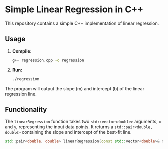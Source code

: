 # Simple Linear Regression in C++

This repository contains a simple C++ implementation of linear regression.

## Usage

1.  **Compile:**
    ```bash
    g++ regression.cpp -o regression
    ```
2.  **Run:**
    ```bash
    ./regression
    ```

The program will output the slope (m) and intercept (b) of the linear regression line.

## Functionality

The `linearRegression` function takes two `std::vector<double>` arguments, `x` and `y`, representing the input data points. It returns a `std::pair<double, double>` containing the slope and intercept of the best-fit line.

```cpp
std::pair<double, double> linearRegression(const std::vector<double>& x, const std::vector<double>& y);
